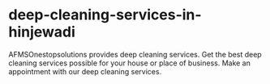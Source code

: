 # deep-cleaning-services-in-hinjewadi
AFMSOnestopsolutions provides deep cleaning services. Get the best deep cleaning services possible for your house or place of business. Make an appointment with our deep cleaning services.
